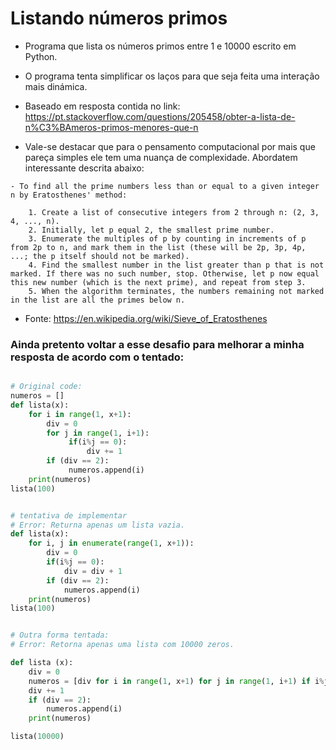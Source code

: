 # Listando números primos 
- Programa que lista os números primos entre 1 e 10000 escrito em Python.
- O programa tenta simplificar os laços para que seja feita uma interação mais dinámica.	

- Baseado em resposta contida no link: https://pt.stackoverflow.com/questions/205458/obter-a-lista-de-n%C3%BAmeros-primos-menores-que-n



- Vale-se destacar que para o pensamento computacional por mais que pareça simples ele tem uma nuança de complexidade. Abordatem interessante descrita abaixo: 

```	 
- To find all the prime numbers less than or equal to a given integer n by Eratosthenes' method:

    1. Create a list of consecutive integers from 2 through n: (2, 3, 4, ..., n).
    2. Initially, let p equal 2, the smallest prime number.
    3. Enumerate the multiples of p by counting in increments of p from 2p to n, and mark them in the list (these will be 2p, 3p, 4p, ...; the p itself should not be marked).
    4. Find the smallest number in the list greater than p that is not marked. If there was no such number, stop. Otherwise, let p now equal this new number (which is the next prime), and repeat from step 3.
    5. When the algorithm terminates, the numbers remaining not marked in the list are all the primes below n.

```	 

- Fonte: https://en.wikipedia.org/wiki/Sieve_of_Eratosthenes 


### Ainda pretento voltar a esse desafio para melhorar a minha resposta de acordo com o tentado: 

``` python

# Original code: 
numeros = []
def lista(x):
    for i in range(1, x+1):
        div = 0
        for j in range(1, i+1):
             if(i%j == 0):
                 div += 1
        if (div == 2):
             numeros.append(i)
    print(numeros)
lista(100)


# tentativa de implementar 
# Error: Returna apenas um lista vazia. 
def lista(x):
    for i, j in enumerate(range(1, x+1)):
        div = 0
        if(i%j == 0):
            div = div + 1
        if (div == 2):
            numeros.append(i)
    print(numeros)
lista(100)


# Outra forma tentada: 
# Error: Retorna apenas uma lista com 10000 zeros. 

def lista (x):
    div = 0
    numeros = [div for i in range(1, x+1) for j in range(1, i+1) if i%j == 0]
    div += 1 
    if (div == 2):
        numeros.append(i)
    print(numeros)

lista(10000)  


``` 